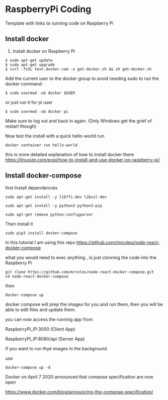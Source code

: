 # RaspberryPi  Coding
Template with links to running code on Raspberry Pi

## Install docker 
1. Install docker on Raspberry Pi

```
$ sudo apt-get update
$ sudo apt-get upgrade
$ curl -fsSL test.docker.com -o get-docker.sh && sh get-docker.sh
```

Add the current user to the docker group to avoid needing sudo to run the docker command:
```
$ sudo usermod -aG docker $USER 
```
or just run it for pi user

```
$ sudo usermod -aG docker pi
```

Make sure to log out and back in again. (Only Windows get the grief of restart though)


Now test the install with a quick hello-world run.

```
docker container run hello-world
```

this is more detailed explanation of how to install docker there https://linuxize.com/post/how-to-install-and-use-docker-on-raspberry-pi/

## Install docker-compose


first  Install dependencies
```
sudo apt-get install -y libffi-dev libssl-dev

sudo apt-get install -y python3 python3-pip

sudo apt-get remove python-configparser
```
Then install it
```
sudo pip3 install docker-compose
```


In this tutorial I am using this repo https://github.com/mrcoles/node-react-docker-compose 


what you would need to exec anything , is just clonning the code into the Raspberry Pi 

```
git clone https://github.com/mrcoles/node-react-docker-compose.git
cd node-react-docker-compose 
```

then 

```
docker-compose up
```

docker compose will prep the images for you and run them, then you will be able to edit files and update them.

you can now access the running app from 

RaspberryPI_IP:3000 (Client App)

RaspberryPI_IP:8080/api (Server App)



if you want to run thye images in the background



use 
```
docker-compose up -d
```






Docker on April 7 2020 announced that compose specification are now open

https://www.docker.com/blog/announcing-the-compose-specification/
